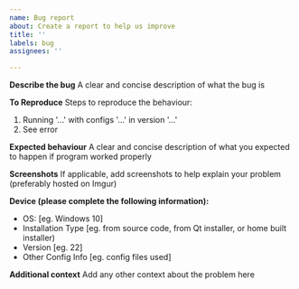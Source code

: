 ```yaml
---
name: Bug report
about: Create a report to help us improve
title: ''
labels: bug
assignees: ''

---
```


**Describe the bug**
A clear and concise description of what the bug is

**To Reproduce**
Steps to reproduce the behaviour:
1. Running '...' with configs '...' in version '...'
2. See error

**Expected behaviour**
A clear and concise description of what you expected to happen if program worked properly

**Screenshots**
If applicable, add screenshots to help explain your problem (preferably hosted on Imgur)

**Device (please complete the following information):**
 - OS: [eg. Windows 10]
 - Installation Type [eg. from source code, from Qt installer, or home built installer)
 - Version [eg. 22]
 - Other Config Info [eg. config files used]

**Additional context**
Add any other context about the problem here
